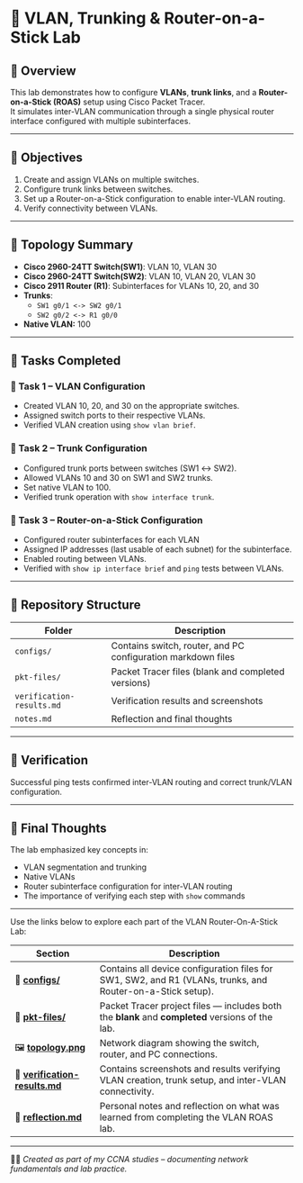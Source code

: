 # 🧩 VLAN, Trunking & Router-on-a-Stick Lab

## 📘 Overview
This lab demonstrates how to configure **VLANs**, **trunk links**, and a **Router-on-a-Stick (ROAS)** setup using Cisco Packet Tracer.  
It simulates inter-VLAN communication through a single physical router interface configured with multiple subinterfaces.

---

## 🎯 Objectives
1. Create and assign VLANs on multiple switches.  
2. Configure trunk links between switches.  
3. Set up a Router-on-a-Stick configuration to enable inter-VLAN routing.  
4. Verify connectivity between VLANs.

---

## 🧠 Topology Summary
- **Cisco 2960-24TT Switch(SW1)**: VLAN 10, VLAN 30  
- **Cisco 2960-24TT Switch(SW2)**: VLAN 10, VLAN 20, VLAN 30  
- **Cisco 2911 Router (R1)**: Subinterfaces for VLANs 10, 20, and 30  
- **Trunks**:  
  - `SW1 g0/1 <-> SW2 g0/1`  
  - `SW2 g0/2 <-> R1 g0/0`  
- **Native VLAN:** 100  

---

## 🧰 Tasks Completed
### 🪪 Task 1 – VLAN Configuration
- Created VLAN 10, 20, and 30 on the appropriate switches.  
- Assigned switch ports to their respective VLANs.  
- Verified VLAN creation using `show vlan brief`.

### 🌉 Task 2 – Trunk Configuration
- Configured trunk ports between switches (SW1 ↔ SW2).  
- Allowed VLANs 10 and 30 on SW1 and SW2 trunks.  
- Set native VLAN to 100.  
- Verified trunk operation with `show interface trunk`.

### 🧮 Task 3 – Router-on-a-Stick Configuration
- Configured router subinterfaces for each VLAN  
- Assigned IP addresses (last usable of each subnet) for the subinterface.  
- Enabled routing between VLANs.  
- Verified with `show ip interface brief` and `ping` tests between VLANs.

---

## 📂 Repository Structure
| Folder | Description |
|--------|--------------|
| `configs/` | Contains switch, router, and PC configuration markdown files |
| `pkt-files/` | Packet Tracer files (blank and completed versions) |
| `verification-results.md` | Verification results and screenshots |
| `notes.md` | Reflection and final thoughts |

---

## 🧾 Verification
Successful ping tests confirmed inter-VLAN routing and correct trunk/VLAN configuration.

---

## 🏁 Final Thoughts
The lab emphasized key concepts in:
- VLAN segmentation and trunking  
- Native VLANs  
- Router subinterface configuration for inter-VLAN routing  
- The importance of verifying each step with `show` commands  

---

Use the links below to explore each part of the VLAN Router-On-A-Stick Lab:

| Section | Description |
|----------|--------------|
| 🧩 [**configs/**](./configs) | Contains all device configuration files for SW1, SW2, and R1 (VLANs, trunks, and Router-on-a-Stick setup). |
| 💾 [**pkt-files/**](./pkt-files) | Packet Tracer project files — includes both the **blank** and **completed** versions of the lab. |
| 🖼️ [**topology.png**](./topology.png) | Network diagram showing the switch, router, and PC connections. |
| 🧾 [**verification-results.md**](./verification-results.md) | Contains screenshots and results verifying VLAN creation, trunk setup, and inter-VLAN connectivity. |
| 🧠 [**reflection.md**](./reflection.md) | Personal notes and reflection on what was learned from completing the VLAN ROAS lab. |

---

🧑‍💻 *Created as part of my CCNA studies – documenting network fundamentals and lab practice.*
